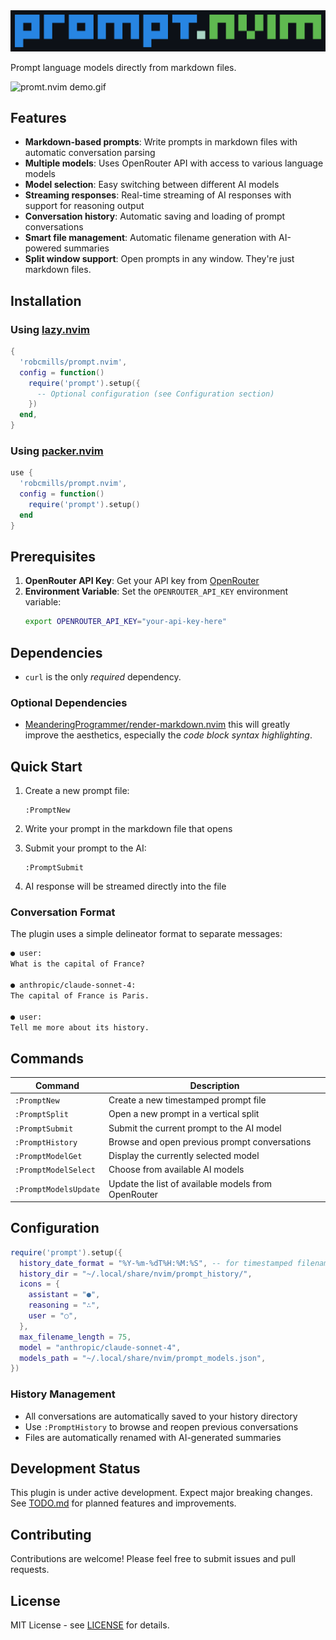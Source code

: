 <img alt="prompt.nvim logo.png" src="assets/logo.png" />

Prompt language models directly from markdown files.

![promt.nvim demo.gif](assets/demo.gif)

## Features

- **Markdown-based prompts**: Write prompts in markdown files with automatic conversation parsing
- **Multiple models**: Uses OpenRouter API with access to various language models
- **Model selection**: Easy switching between different AI models
- **Streaming responses**: Real-time streaming of AI responses with support for reasoning output
- **Conversation history**: Automatic saving and loading of prompt conversations
- **Smart file management**: Automatic filename generation with AI-powered summaries
- **Split window support**: Open prompts in any window. They're just markdown files.

## Installation

### Using [lazy.nvim](https://github.com/folke/lazy.nvim)

```lua
{
  'robcmills/prompt.nvim',
  config = function()
    require('prompt').setup({
      -- Optional configuration (see Configuration section)
    })
  end,
}
```

### Using [packer.nvim](https://github.com/wbthomason/packer.nvim)

```lua
use {
  'robcmills/prompt.nvim',
  config = function()
    require('prompt').setup()
  end
}
```

## Prerequisites

1. **OpenRouter API Key**: Get your API key from [OpenRouter](https://openrouter.ai/)
2. **Environment Variable**: Set the `OPENROUTER_API_KEY` environment variable:
   ```bash
   export OPENROUTER_API_KEY="your-api-key-here"
   ```

## Dependencies

- `curl` is the only _required_ dependency.

### Optional Dependencies

- [MeanderingProgrammer/render-markdown.nvim](https://github.com/MeanderingProgrammer/render-markdown.nvim) this will greatly improve the aesthetics, especially the _code block syntax highlighting_.


## Quick Start

1. Create a new prompt file:
   ```vim
   :PromptNew
   ```

2. Write your prompt in the markdown file that opens

3. Submit your prompt to the AI:
   ```vim
   :PromptSubmit
   ```

4. AI response will be streamed directly into the file

### Conversation Format

The plugin uses a simple delineator format to separate messages:

```markdown
● user:
What is the capital of France?

● anthropic/claude-sonnet-4:
The capital of France is Paris.

● user:
Tell me more about its history.
```

## Commands


| Command | Description |
|---------|-------------|
| `:PromptNew` | Create a new timestamped prompt file |
| `:PromptSplit` | Open a new prompt in a vertical split |
| `:PromptSubmit` | Submit the current prompt to the AI model |
| `:PromptHistory` | Browse and open previous prompt conversations |
| `:PromptModelGet` | Display the currently selected model |
| `:PromptModelSelect` | Choose from available AI models |
| `:PromptModelsUpdate` | Update the list of available models from OpenRouter |


## Configuration

```lua
require('prompt').setup({
  history_date_format = "%Y-%m-%dT%H:%M:%S", -- for timestamped filenames
  history_dir = "~/.local/share/nvim/prompt_history/",
  icons = {
    assistant = "●",
    reasoning = "∴",
    user = "○",
  },
  max_filename_length = 75,
  model = "anthropic/claude-sonnet-4",
  models_path = "~/.local/share/nvim/prompt_models.json",
})
```

### History Management

- All conversations are automatically saved to your history directory
- Use `:PromptHistory` to browse and reopen previous conversations
- Files are automatically renamed with AI-generated summaries

## Development Status

This plugin is under active development. Expect major breaking changes.
See [TODO.md](TODO.md) for planned features and improvements.

## Contributing

Contributions are welcome! Please feel free to submit issues and pull requests.

## License

MIT License - see [LICENSE](LICENSE) for details.
